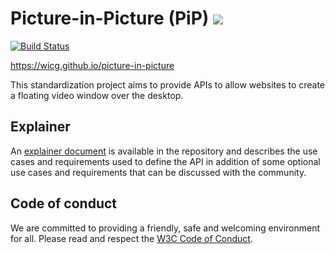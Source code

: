 # Picture-in-Picture (PiP) ![](https://storage.googleapis.com/material-icons/external-assets/v4/icons/svg/ic_picture_in_picture_alt_black_24px.svg) 

[![Build Status](https://travis-ci.org/WICG/picture-in-picture.svg?branch=master)](https://travis-ci.org/WICG/picture-in-picture)

https://wicg.github.io/picture-in-picture

This standardization project aims to provide APIs to allow websites to create a floating video window over the desktop.

## Explainer

An [explainer document](explainer.md) is available in the repository and describes the use cases and requirements used to define the API in addition of some optional use cases and requirements that can be discussed with the community.

## Code of conduct

We are committed to providing a friendly, safe and welcoming environment for all. Please read and
respect the [W3C Code of Conduct](https://www.w3.org/Consortium/cepc/).
